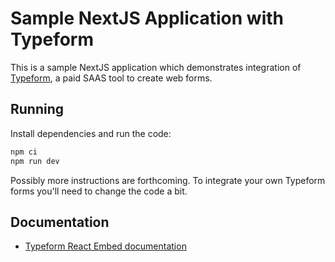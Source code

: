 # Sample NextJS Application with Typeform

This is a sample NextJS application which demonstrates integration of [Typeform](https://www.typeform.com/), a paid SAAS tool to create web forms.

## Running

Install dependencies and run the code:

```sh
npm ci
npm run dev
```

Possibly more instructions are forthcoming.
To integrate your own Typeform forms you'll need to change the code a bit.

## Documentation

- [Typeform React Embed documentation](https://www.typeform.com/developers/embed/react/)

